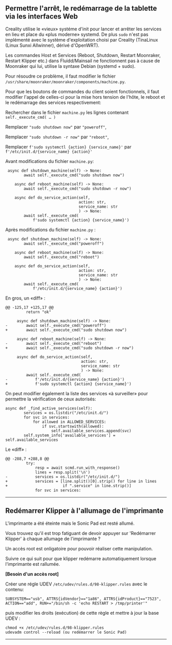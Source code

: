 ## Permettre l'arrêt, le redémarrage de la tablette via les interfaces Web

Creality utilise le «vieux» systéme d'init pour lancer et arrêter les services en lieu et place du «plus moderne» systemd. De plus `sudo` n'est pas implémenté avec le système d'exploitation choisi par Creality (TinaLinux (Linux Sunxi Allwinner), dérivé d'OpenWRT).

Les commandes Host et Services (Reboot, Shutdown, Restart Moonraker, Restart Klipper etc.) dans Fluidd/Mainsail ne fonctionnent pas à cause de Moonraker 
qui lui, utilise la syntaxe Debian (systemd + sudo).

Pour résoudre ce problème, il faut modifier le fichier `/usr/share/moonraker/moonraker/components/machine.py`. 

Pour que les boutons de commandes du client soient fonctionnels, il faut modifier l'appel de celles-ci pour la mise hors tension de l'hôte, le reboot et le redémarrage des services respectivement:

   Rechercher dans le fichier `machine.py` les lignes contenant `self._execute_cmd( … )`
   
   Remplacer `"sudo shutdown now"` par `"poweroff"`, 
   
   Remplacer `"sudo shutdown -r now"` par `"reboot"`, 
   
   Remplacer `f'sudo systemctl {action} {service_name}'` par `f'/etc/init.d/{service_name} {action}'`


Avant modifications du fichier `machine.py`:
```
 async def shutdown_machine(self) -> None:
        await self._execute_cmd("sudo shutdown now")

    async def reboot_machine(self) -> None:
        await self._execute_cmd("sudo shutdown -r now")

    async def do_service_action(self,
                                action: str,
                                service_name: str
                                ) -> None:
        await self._execute_cmd(
            f'sudo systemctl {action} {service_name}')
```
Après modifications du fichier `machine.py` :
```
 async def shutdown_machine(self) -> None:
        await self._execute_cmd("poweroff")

    async def reboot_machine(self) -> None:
        await self._execute_cmd("reboot")

    async def do_service_action(self,
                                action: str,
                                service_name: str
                                ) -> None:
        await self._execute_cmd(
            f'/etc/init.d/{service_name} {action}')
```

En gros, un «diff» :
```
@@ -125,17 +125,17 @@
         return "ok"

     async def shutdown_machine(self) -> None:
-        await self._execute_cmd("poweroff")
+        await self._execute_cmd("sudo shutdown now")

     async def reboot_machine(self) -> None:
-        await self._execute_cmd("reboot")
+        await self._execute_cmd("sudo shutdown -r now")

     async def do_service_action(self,
                                 action: str,
                                 service_name: str
                                 ) -> None:
         await self._execute_cmd(
-            f'/etc/init.d/{service_name} {action}')
+            f'sudo systemctl {action} {service_name}')
```

On peut modifier également la liste des services «à surveiller» pour permettre la vérification de ceux autorisés:

```
async def _find_active_services(self):
        services = os.listdir("/etc/init.d/")
        for svc in services:
            for allowed in ALLOWED_SERVICES:
                if svc.startswith(allowed):
                    self.available_services.append(svc)
        self.system_info['available_services'] = self.available_services

```

Le «diff» :
```
@@ -288,7 +288,8 @@
         try:
             resp = await scmd.run_with_response()
             lines = resp.split('\n')
-            services = os.listdir("/etc/init.d/")
+            services = [line.split()[0].strip() for line in lines
+                        if ".service" in line.strip()]
             for svc in services:

```

--------------------------------------

## Redémarrer Klipper à l'allumage de l'imprimante

L'imprimante a été éteinte mais le Sonic Pad est resté allumé.

Vous trouvez qu'il est trop fatiguant de devoir appuyer sur 'Redémarrer Klipper' à chaque allumage de l'imprimante ?

Un accès root est onligatoire pour pouvoir réaliser cette manipulation.

Suivre ce qui suit pour que klipper redémarre automatiquement lorsque l'imprimante est rallumée.

**[Besoin d'un accès root]**

Créer une régle UDEV `/etc/udev/rules.d/98-klipper.rules` avec le contenu:

```
SUBSYSTEM=="usb", ATTRS{idVendor}=="1a86", ATTRS{idProduct}=="7523", ACTION=="add", RUN+="/bin/sh -c 'echo RESTART > /tmp/printer'"
```

puis modifier les droits (exécution) de cette règle et mettre à jour la base UDEV :

```
chmod +x /etc/udev/rules.d/98-klipper.rules
udevadm control --reload (ou redémarrer le Sonic Pad)
```

--------------------------------------

